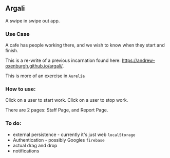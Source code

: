 ## Argali 

A swipe in swipe out app.


### Use Case

A cafe has people working there, and we wish to know when they start and finish.

This is a re-write of a previous incarnation found here:  https://andrew-oxenburgh.github.io/argali/. 

This is more of an exercise in `Aurelia`


### How to use: 

Click on a user to start work. Click on a user to stop work.

There are 2 pages: Staff Page, and Report Page.

### To do:

 - external persistence - currently it's just web `localStorage`
 - Authentication - possibly Googles `firebase`
 - actual drag and drop
 - notifications
